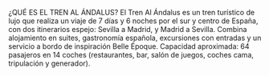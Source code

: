 ¿QUÉ ES EL TREN AL ÁNDALUS?
El Tren Al Ándalus es un tren turístico de lujo que realiza un viaje de 7 días y 6 noches por el sur y centro de España, con dos itinerarios espejo: Sevilla a Madrid, y Madrid a Sevilla. Combina alojamiento en suites, gastronomía española, excursiones con entradas y un servicio a bordo de inspiración Belle Époque. Capacidad aproximada: 64 pasajeros en 14 coches (restaurantes, bar, salón de juegos, coches cama, tripulación y generador).
